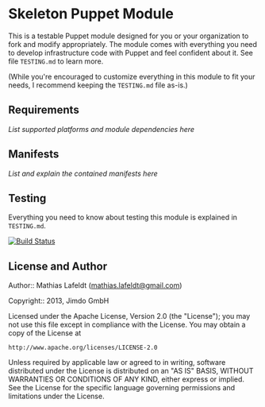 Skeleton Puppet Module
======================

This is a testable Puppet module designed for you or your organization to fork
and modify appropriately. The module comes with everything you need to develop
infrastructure code with Puppet and feel confident about it. See file
`TESTING.md` to learn more.

(While you're encouraged to customize everything in this module to fit your
needs, I recommend keeping the `TESTING.md` file as-is.)

Requirements
------------

*List supported platforms and module dependencies here*

Manifests
---------

*List and explain the contained manifests here*

Testing
-------

Everything you need to know about testing this module is explained in
`TESTING.md`.

[![Build Status](https://travis-ci.org/Jimdo/puppet-skeleton.png?branch=master)](https://travis-ci.org/Jimdo/puppet-skeleton)

License and Author
------------------

Author:: Mathias Lafeldt (<mathias.lafeldt@gmail.com>)

Copyright:: 2013, Jimdo GmbH

Licensed under the Apache License, Version 2.0 (the "License");
you may not use this file except in compliance with the License.
You may obtain a copy of the License at

    http://www.apache.org/licenses/LICENSE-2.0

Unless required by applicable law or agreed to in writing, software
distributed under the License is distributed on an "AS IS" BASIS,
WITHOUT WARRANTIES OR CONDITIONS OF ANY KIND, either express or implied.
See the License for the specific language governing permissions and
limitations under the License.
